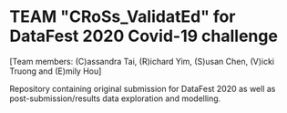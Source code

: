 # TEAM "CRoSs_ValidatEd" for DataFest 2020 Covid-19 challenge
[Team members: (C)assandra Tai, (R)ichard Yim, (S)usan Chen, (V)icki Truong and (E)mily Hou] 

Repository containing original submission for DataFest 2020 as well as post-submission/results data exploration and modelling. 
